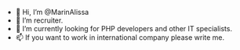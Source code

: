 - 👋 Hi, I’m @MarinAlissa
- 👀 I’m recruiter. 
- 🌱 I’m currently looking for PHP developers and other IT specialists.
- 📫 If you want to work in international company please write me. 

<!---
MarinAlissa/MarinAlissa is a ✨ special ✨ repository because its `README.md` (this file) appears on your GitHub profile.
You can click the Preview link to take a look at your changes.
--->
